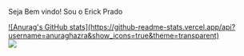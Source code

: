 Seja Bem vindo! Sou o Erick Prado

<div>
  <a href="https://github.com/Pradiss"/>
  ![Anurag's GitHub stats](https://github-readme-stats.vercel.app/api?username=anuraghazra&show_icons=true&theme=transparent)
</div>
<picture>
  <source
    srcset="https://github-readme-stats.vercel.app/api?username=anuraghazra&show_icons=true&theme=dark"
    media="(prefers-color-scheme: dark)"
  />
  <source
    srcset="https://github-readme-stats.vercel.app/api?username=anuraghazra&show_icons=true"
    media="(prefers-color-scheme: light), (prefers-color-scheme: no-preference)"
  />
  <img src="https://github-readme-stats.vercel.app/api?username=anuraghazra&show_icons=true" />
</picture>
